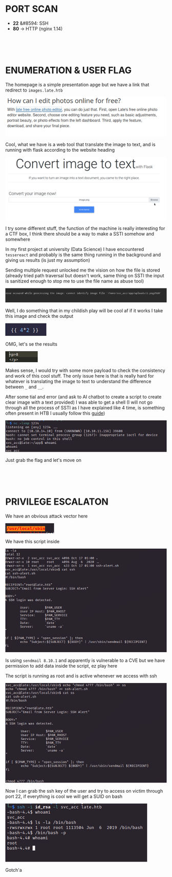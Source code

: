 # PORT SCAN	
* **22** &#8594: SSH
* **80** &#8594; HTTP (nginx 1.14)

<br><br><br>

# ENUMERATION & USER FLAG
The homepage is a simple presentation apge but we have a link that redirect to `images.late.htb`

![9366c850fa200b003f237ec152b82713.png](img/9366c850fa200b003f237ec152b82713.png)

Cool, what we have is a web tool that translate the image to text, and is running with flask according to the website heading

![2f59c94c5563aacef0328959de9b9809.png](img/2f59c94c5563aacef0328959de9b9809.png)

I try some different stuff, the function of the machine is really interesting for a CTF box, I think there should be a way to make a SSTI somehow and somewhere

In my first project at university (Data Science) I have encountered `tessereact` and probably is the same thing running in the background and giving us results (is just my assumption)

Sending multiple request unlocked me the vision on how the file is stored (already tried path traversal but doesn't work, same thing on SSTI the input is sanitized enough to stop me to use the file name as abuse tool)

![c0cbf9dfe12aac58c1e44145dbbf0a7f.png](img/c0cbf9dfe12aac58c1e44145dbbf0a7f.png)

Well, I do something that in my childish play will be cool af if it works I take this image and check the output

![abuse2.png](img/abuse2.png)

OMG, let's se the results

![e043313af78d91bce339b32ed99539aa.png](img/e043313af78d91bce339b32ed99539aa.png)

Makes sense, I would try with some more payload to check the consistency and work of this cool stuff. The only issue here is that is really hard for whatever is translating the image to text to understand the difference between `_` and `__`.

After some tial and error (and ask to AI chatbot to create a script to create clear image with a text provided) I was able to get a shell (I will not go through all the process of SSTI as I have explained like 4 time, is something often present in HTB I usually follow this [guide](https://0xedeon-pentest-notes.deno.dev/exploit/web/framework/python/flask-jinja2-pentesting/))

![aa6221b9992f39ea505d37c54a94d79e.png](img/aa6221b9992f39ea505d37c54a94d79e.png)

Just grab the flag and let's move on

<br><br><br>

# PRIVILEGE ESCALATON

We have an obvious attack vector here

![884d0d3ff19ab0efbfc62e0e58eba1ad.png](img/884d0d3ff19ab0efbfc62e0e58eba1ad.png)

We have this script inside 

![5e3cf2d8b76a132e208ecd189faa2f53.png](img/5e3cf2d8b76a132e208ecd189faa2f53.png)

Is using `sendmail 8.10.1` and apparently is vulnerable to a CVE but we have permission to add data inside the script, ez play here

The script is running as root and is active whenever we access with ssh

![444897e39c5dc6109d7a52322e7bffa5.png](img/444897e39c5dc6109d7a52322e7bffa5.png)

Now I can grab the ssh key of the user and try to access on victim through port 22, if everything is cool we will get a SUID on bash 

![226b441e5adc9b8260603a2f7ecac630.png](img/226b441e5adc9b8260603a2f7ecac630.png)

Gotch'a
